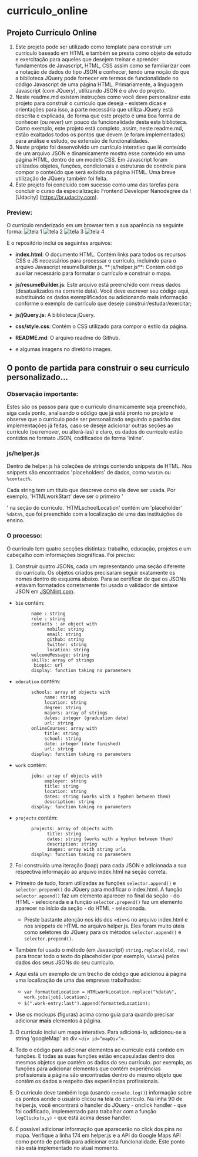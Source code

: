 # curriculo_online
## Projeto Currículo Online

1. Este projeto pode ser utilizado como template para construir um currículo baseado em HTML e também se presta como objeto de estudo e exercitação para aqueles que desejem treinar e aprender fundamentos de Javascript, HTML, CSS assim como se familiarizar com a notação de dados do tipo JSON e conhecer, tendo uma noção do que a biblioteca JQuery pode fornecer em termos de funcionalidade no código Javascript de uma página HTML. Primariamente, a linguagem Javascript (com JQuery), utilizando JSON é o alvo do projeto.
2. Neste readme.md existem instruções como você deve personalizar este projeto para construir o currículo que deseja - existem dicas e orientações para isso, a parte necessária que utiliza JQuery está descrita e explicada, de forma que este projeto é uma boa forma de conhecer (ou rever) um pouco da funcionalidade desta esta biblioteca. Como exemplo, este projeto está completo, assim, neste readme.md, estão exaltados todos os pontos que devem (e foram implementados) para análise e estudo, ou extensão de funcionalidades.
2. Neste projeto foi desenvolvido um currículo interativo que lê conteúdo de um arquivo JSON e dinamicamente mostra esse conteúdo em uma página HTML, dentro de um modelo CSS. Em Javascript foram utilizados objetos, funções, condicionais e estruturas de controle para compor o conteúdo que será exibido na página HTML. Uma breve utilização de JQuery também foi feita.
3. Este projeto foi concluído com sucesso como uma das tarefas para concluir o curso da especialização Frontend Developer Nanodegree da ![Udacity] (https://br.udacity.com).


### Preview:
O currículo renderizado em um browser tem a sua aparência na seguinte forma:
![tela 1](https://1drv.ms/f/s!AnNz-w23W-1CjLV4VncBBh3cKLKuSA)
![tela 2](https://1drv.ms/i/s!AnNz-w23W-1CjLV6Sxdh2fngLzgqLA)
![tela 3](https://1drv.ms/i/s!AnNz-w23W-1CjLV72randkw4Z3YlQw)
![tela 4](https://1drv.ms/i/s!AnNz-w23W-1CjLV8hRgQmk3UUNqQEQ)

E o repositório inclui os seguintes arquivos:

* **index.html**: O documento HTML. Contém links para todos os recursos CSS e JS necessários para processar o currículo, incluindo para o arquivo Javascript resumeBuilder.js.
** js/helper.js**: Contém código auxiliar necessário para formatar o currículo e construir o mapa. 
* **js/resumeBuilder.js**: Este arquivo está preenchido com meus dados (desatualizados na corrente data). Você deve escrever seu código aqui, substituindo os dados exemplificados ou adicionando mais informação conforme o exemplo de currículo que deseje construir/estudar/exercitar;
* **js/jQuery.js**: A biblioteca jQuery.
* **css/style.css**: Contém o CSS utilizado para compor o estilo da página. 
* **README.md**: O arquivo readme do Github.

* e algumas imagens no diretório images.

## O ponto de partida para construir o seu currículo personalizado...

### Observação importante:
Estes são os passos para que o currículo dinamicamente seja preenchido, siga cada ponto, analisando o código que já está pronto no projeto e observe que o currículo pode ser personalizado seguindo o padrão das implementações já feitas, caso se deseje adicionar outras seções ao currículo (ou remover, ou alterá-las) e claro, os dados do currículo estão contidos no formato JSON, codificados de forma 'inline'.
 
### js/helper.js
Dentro de helper.js há coleções de strings contendo snippets de HTML. Nos snippets são encontrados 'placeholders' de dados, como `%data%` ou `%contact%`.

Cada string tem um título que descreve como ela deve ser usada. Por exemplo, 'HTMLworkStart' deve ser o primeiro '<div>' na seção do currículo. 'HTMLschoolLocation' contém um 'placeholder' `%data%`, que foi preenchido com a localização de uma das instituições de ensino.

### O processo:
O currículo tem quatro secções distintas: trabalho, educação, projetos e um cabeçalho com informações biográficas. Foi preciso:

1. Construir quatro JSONs, cada um representando uma seção diferente do currículo. Os objetos criados precisaram seguir exatamente os nomes dentro do esquema abaixo. Para se certificar de que os JSONs estavam formatados corretamente foi usado o validador de sintaxe JSON em <a href="http://jsonlint.com/" target="_blank"> JSONlint.com</a>.

* `bio` contém:
        
            name : string
            role : string
            contacts : an object with
                  mobile: string
                  email: string 
                  github: string
                  twitter: string 
                  location: string
            welcomeMessage: string 
            skills: array of strings
             biopic: url
            display: function taking no parameters

* `education` contém:
      
            schools: array of objects with
                 name: string
                 location: string
                 degree: string
                 majors: array of strings
                 dates: integer (graduation date)
                 url: string
            onlineCourses: array with
                 title: string
                 school: string
                 date: integer (date finished)
                 url: string
            display: function taking no parameters

* `work` contém:
          
            jobs: array of objects with
                 employer: string 
                 title: string 
                 location: string 
                 dates: string (works with a hyphen between them)
                 description: string 
            display: function taking no parameters

* `projects` contém:

            projects: array of objects with
                  title: string 
                  dates: string (works with a hyphen between them)
                  description: string
                  images: array with string urls
            display: function taking no parameters

2. Foi construída uma iteração (loop) para cada JSON e adicionada a sua respectiva informação ao arquivo index.html na seção correta.

* Primeiro de tudo, foram utilizadas as funções `selector.append()` e `selector.prepend()` do JQuery  para modificar o index.html.  A função `selector.append()` faz um elemento aparecer no final da seção - do HTML - selecionada e a função `selector.prepend()` faz um elemento aparecer no início da seção - do HTML - selecionada.
 	
	* Preste bastante atenção nos ids dos `<div>`s no arquivo index.html e nos snippets de HTML no arquivo helper.js. Eles foram muito úteis como seletores do JQuery para os métodos `selector.append()` e `selector.prepend()`.
   
* Também foi usado o método (em Javascript)  `string.replace(old, new)` para trocar todo o texto do placeholder (por exemplo, `%data%`) pelos dados dos seus JSONs do seu currículo.

* Aqui está um exemplo de um trecho de código que adicionou à página uma localização de uma das empresas trabalhadas:

   * `var formattedLocation = HTMLworkLocation.replace("%data%", work.jobs[job].location);`
   * `$(".work-entry:last").append(formattedLocation);`

 * Use os mockups (figuras) acima como guia para quando precisar adicionar **mais** elementos à página.

3. O currículo inclui um mapa interativo. Para adicioná-lo, adicionou-se a string 'googleMap' ao div `<div id=”mapDiv”>`.

4. Todo o código para adicionar elementos ao currículo está contido em funções. E todas as suas funções estão encapsuladas dentro dos mesmos objetos que contém os dados do seu currículo. por exemplo, as funções para adicionar elementos que contém experiências profissionais à página são encontradas dentro do mesmo objeto que contêm os dados a respeito das experiências profissionais.

5. O currículo deve também loga (usando `console.log()`) informação sobre os pontos aonde o usuário clicou na tela do currículo. Na linha 90 de  helper.js, você encontrará o handler do JQuery - onclick handler - que foi codificado, implementado para trabalhar com a função `logClicks(x,y)` - que está acima desse handler.
6. É possível adicionar informação que aparecerão no click dos pins no mapa. Verifique a linha 174 em helper.js e a API do Google Maps API como ponto de partida para adicionar esta funcionalidade. Este ponto não está implementado no atual momento.
